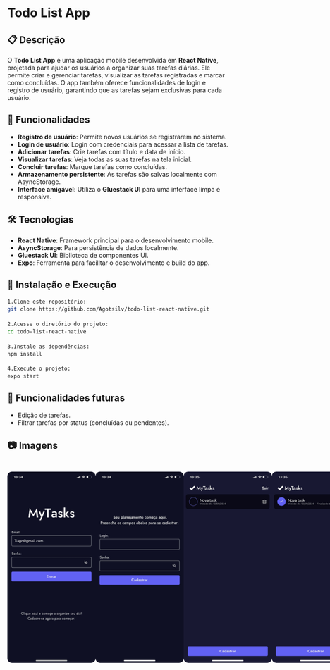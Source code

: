 # Todo List App

## 📋 Descrição

O **Todo List App** é uma aplicação mobile desenvolvida em **React Native**, projetada para ajudar os usuários a organizar suas tarefas diárias. Ele permite criar e gerenciar tarefas, visualizar as tarefas registradas e marcar como concluídas. O app também oferece funcionalidades de login e registro de usuário, garantindo que as tarefas sejam exclusivas para cada usuário.

## 🚀 Funcionalidades

- **Registro de usuário**: Permite novos usuários se registrarem no sistema.
- **Login de usuário**: Login com credenciais para acessar a lista de tarefas.
- **Adicionar tarefas**: Crie tarefas com título e data de início.
- **Visualizar tarefas**: Veja todas as suas tarefas na tela inicial.
- **Concluir tarefas**: Marque tarefas como concluídas.
- **Armazenamento persistente**: As tarefas são salvas localmente com AsyncStorage.
- **Interface amigável**: Utiliza o **Gluestack UI** para uma interface limpa e responsiva.

## 🛠️ Tecnologias

- **React Native**: Framework principal para o desenvolvimento mobile.
- **AsyncStorage**: Para persistência de dados localmente.
- **Gluestack UI**: Biblioteca de componentes UI.
- **Expo**: Ferramenta para facilitar o desenvolvimento e build do app.

## 🔧 Instalação e Execução

```bash
1.Clone este repositório:
git clone https://github.com/Agotsilv/todo-list-react-native.git

2.Acesse o diretório do projeto:
cd todo-list-react-native

3.Instale as dependências:
npm install

4.Execute o projeto:
expo start
```

## 📱 Funcionalidades futuras

- Edição de tarefas.
- Filtrar tarefas por status (concluídas ou pendentes).

## 📷 Imagens

<h1 align="center">
  <div style="display: flex; flex-direction: row; align: center;" align="center">
    <img width="200" style="border-radius: 10px" height="auto" alt="Screenshot" title="Screenshot" src="assets/imgApp/1.jpg" />
    <img width="200" style="border-radius: 10px" height="auto" alt="Screenshot" title="Screenshot" src="assets/imgApp/2.jpg" />
    <img width="200" style="border-radius: 10px" height="auto" alt="Screenshot" title="Screenshot" src="assets/imgApp/3.jpg" />
    <img width="200" style="border-radius: 10px" height="auto" alt="Screenshot" title="Screenshot" src="assets/imgApp/4.jpg" />
    <img width="200" style="border-radius: 10px" height="auto" alt="Screenshot" title="Screenshot" src="assets/imgApp/5.jpg" />
    
  <div>
</h1>
